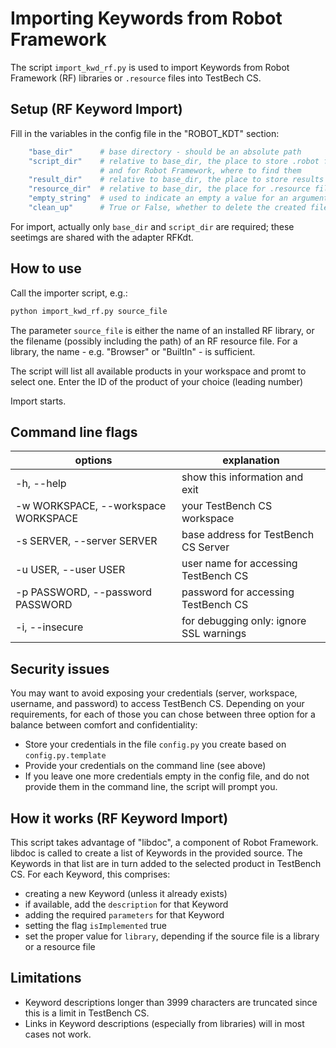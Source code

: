 # **Importing Keywords from Robot Framework**

The script `import_kwd_rf.py` is used to import Keywords from Robot Framework (RF) libraries or `.resource` files into TestBech CS.

## **Setup (RF Keyword Import)**

Fill in the variables in the config file in the "ROBOT_KDT" section:

```bash
    "base_dir"      # base directory - should be an absolute path
    "script_dir"    # relative to base_dir, the place to store .robot files in, 
                    # and for Robot Framework, where to find them
    "result_dir"    # relative to base_dir, the place to store results
    "resource_dir"  # relative to base_dir, the place for .resource files
    "empty_string"  # used to indicate an empty a value for an argument
    "clean_up"      # True or False, whether to delete the created files
```

For import, actually only `base_dir` and `script_dir` are required; these seetimgs are shared with the adapter RFKdt.

## **How to use**

Call the importer script, e.g.:

```bash
python import_kwd_rf.py source_file 
```

The parameter `source_file` is either the name of an installed RF library, or the filename (possibly including the path) of an RF resource file. For a library, the name - e.g. "Browser" or "BuiltIn" - is sufficient.

The script will list all available products in your workspace and promt to select one. Enter the ID of the product of your choice (leading number)

Import starts.

## **Command line flags**

| options | explanation |
| -------| --- |
  -h, --help  |          show this information and exit
  -w WORKSPACE, --workspace WORKSPACE |       your TestBench CS workspace
  -s SERVER, --server SERVER |                        base address for TestBench CS Server
  -u USER, --user USER | user name for accessing TestBench CS
  -p PASSWORD, --password PASSWORD |                        password for accessing TestBench CS
  -i, --insecure     |   for debugging only: ignore SSL warnings

## **Security issues**

You may want to avoid exposing your credentials (server, workspace, username, and password) to access TestBench CS. Depending on your requirements, for each of those you can chose between three option for a balance between comfort and confidentiality:

* Store your credentials in the file `config.py` you create based on `config.py.template`
* Provide your credentials on the command line (see above)
* If you leave one more credentials empty in the config file, and do not provide them in the command line, the script will prompt you.

## **How it works (RF Keyword Import)**

This script takes advantage of "libdoc", a component of Robot Framework. libdoc is called to create a list of Keywords in the provided source. The Keywords in that list are in turn added to the selected product in TestBench CS. For each Keyword, this comprises:

* creating a new Keyword (unless it already exists)
* if available, add the `description` for that Keyword
* adding the required `parameters` for that Keyword
* setting the flag `isImplemented` true
* set the proper value for `library`, depending if the source file is a library or a resource file

## **Limitations**

* Keyword descriptions longer than 3999 characters are truncated since this is a limit in TestBench CS.
* Links in Keyword descriptions (especially from libraries) will in most cases not work.
